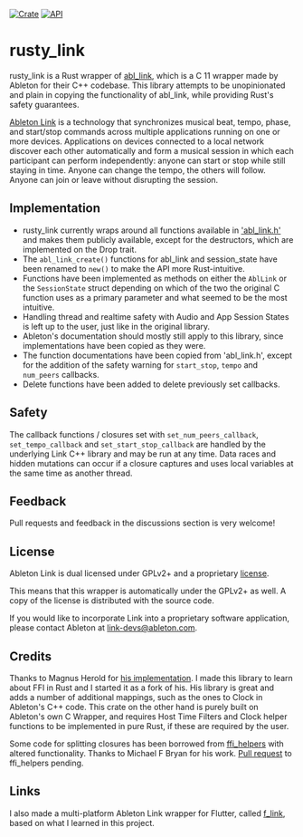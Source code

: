 [![Crate](https://img.shields.io/crates/v/rusty_link.svg)](https://crates.io/crates/rusty_link)
[![API](https://docs.rs/rusty_link/badge.svg)](https://docs.rs/rusty_link)

# rusty_link

rusty_link is a Rust wrapper of [abl_link](https://github.com/Ableton/link/tree/master/extensions/abl_link), which
is a C 11 wrapper made by Ableton for their C++ codebase.
This library attempts to be unopinionated and plain in
copying the functionality of abl_link, while providing Rust's safety guarantees.

[Ableton Link](http://ableton.github.io/link) is a technology that synchronizes musical beat, tempo,
phase, and start/stop commands across multiple applications running
on one or more devices. Applications on devices connected to a local
network discover each other automatically and form a musical session
in which each participant can perform independently: anyone can start
or stop while still staying in time. Anyone can change the tempo, the
others will follow. Anyone can join or leave without disrupting the session.

## Implementation

- rusty_link currently wraps around all functions available in ['abl_link.h'](https://github.com/Ableton/link/blob/master/extensions/abl_link/include/abl_link.h) and makes them publicly available, except for the destructors, which are implemented on the Drop trait.
- The `abl_link_create()` functions for abl_link and session_state have been renamed to `new()` to make the API more Rust-intuitive.
- Functions have been implemented as methods on either the `AblLink` or the `SessionState` struct depending on which of the two the original C function uses as a primary parameter and what seemed to be the most intuitive.
- Handling thread and realtime safety with Audio and App Session States is left up to the user, just like in the original library.
- Ableton's documentation should mostly still apply to this library, since implementations have been copied as they were.
- The function documentations have been copied from 'abl_link.h', except for the addition of the safety warning for `start_stop`, `tempo` and `num_peers` callbacks.
- Delete functions have been added to delete previously set callbacks.

## Safety

The callback functions / closures set with `set_num_peers_callback`, `set_tempo_callback` and `set_start_stop_callback` are handled by the underlying Link C++ library and may be run at any time.
Data races and hidden mutations can occur if a closure captures and uses local variables at the same
time as another thread.

## Feedback

Pull requests and feedback in the discussions section is very welcome!

## License

Ableton Link is dual licensed under GPLv2+ and a proprietary [license](https://github.com/Ableton/link/blob/master/LICENSE.md).

This means that this wrapper is automatically under the GPLv2+ as well. A copy of the license is distributed with the source code.

If you would like to incorporate Link into a proprietary software application, please contact Ableton at <link-devs@ableton.com>.

## Credits

Thanks to Magnus Herold for [his implementation](https://github.com/magdaddy/ableton-link-rs).
I made this library to learn about FFI in Rust and I started it as a fork of his. His library is great and adds a number of additional mappings, such as the ones to Clock in Ableton's C++ code. This crate on the other hand is purely built on Ableton's own C Wrapper, and requires Host Time Filters and Clock helper functions to be implemented in pure Rust, if these are required by the user.

Some code for splitting closures has been borrowed from [ffi_helpers](https://crates.io/crates/ffi_helpers) with altered functionality. Thanks to Michael F Bryan for his work.
[Pull request](https://github.com/Michael-F-Bryan/ffi_helpers/pull/8) to ffi_helpers pending.

## Links

I also made a multi-platform Ableton Link wrapper for Flutter, called [f_link](https://pub.dev/packages/f_link), based on what I learned in this project.
